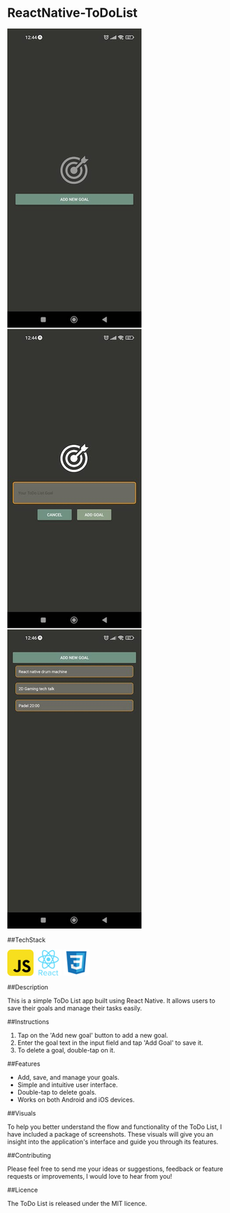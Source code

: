 # ReactNative-ToDoList

![image](https://github.com/G-don/ReactNative-ToDoList/blob/master/VISUALS/1.jpeg)
![image](https://github.com/G-don/ReactNative-ToDoList/blob/master/VISUALS/2.jpeg)
![image](https://github.com/G-don/ReactNative-ToDoList/blob/master/VISUALS/3.jpeg)

##TechStack

<p align="left">
<img src="https://github.com/Drete457/Drete457/blob/master/icons/javascript-original.svg" alt="javascript" width="60" height="60"/>
<img src="https://github.com/Drete457/Drete457/blob/master/icons/react-original-wordmark.svg" alt="javascript" width="60" height="60"/>
<img src="https://github.com/Drete457/Drete457/blob/master/icons/css3-original-wordmark.svg" alt="css3" width="60" height="60"/>
</p>

##Description

This is a simple ToDo List app built using React Native. It allows users to save their goals and manage their tasks easily.

##Instructions

1. Tap on the 'Add new goal' button to add a new goal.
2. Enter the goal text in the input field and tap 'Add Goal' to save it.
3. To delete a goal, double-tap on it.


##Features

- Add, save, and manage your goals.
- Simple and intuitive user interface.
- Double-tap to delete goals.
- Works on both Android and iOS devices.


##Visuals

To help you better understand the flow and functionality of the ToDo List, I have included a package of screenshots. These visuals will give you an insight into the application's interface and guide you through its features.

##Contributing

Please feel free to send me your ideas or suggestions, feedback or feature requests or improvements, I would love to hear from you! 

##Licence

The ToDo List is released under the MIT licence. 
